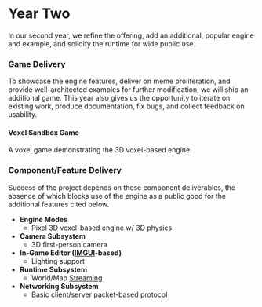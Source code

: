 # Year Two

In our second year, we refine the offering, add an additional, popular engine and example, and solidify the runtime for wide public use.

### Game Delivery

To showcase the engine features, deliver on meme proliferation, and provide well-architected examples for further modification, we will ship an additional game. This year also gives us the opportunity to iterate on existing work, produce documentation, fix bugs, and collect feedback on usability.

#### Voxel Sandbox Game

A voxel game demonstrating the 3D voxel-based engine.

### Component/Feature Delivery

Success of the project depends on these component deliverables, the absence of which blocks use of the engine as a public good for the additional features cited below.

* **Engine Modes**
  * Pixel 3D voxel-based engine w/ 3D physics
* **Camera Subsystem**
  * 3D first-person camera
* **In-Game Editor (**[**IMGUI**](https://en.wikipedia.org/wiki/Immediate\_mode\_GUI)**-based)**
  * Lighting support
* **Runtime Subsystem**
  * World/Map [Streaming](https://en.wikipedia.org/wiki/Streaming\_media)
* **Networking Subsystem**
  * Basic client/server packet-based protocol
